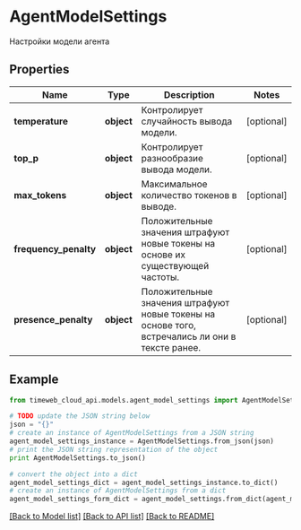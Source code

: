 # AgentModelSettings

Настройки модели агента

## Properties
Name | Type | Description | Notes
------------ | ------------- | ------------- | -------------
**temperature** | **object** | Контролирует случайность вывода модели. | [optional] 
**top_p** | **object** | Контролирует разнообразие вывода модели. | [optional] 
**max_tokens** | **object** | Максимальное количество токенов в выводе. | [optional] 
**frequency_penalty** | **object** | Положительные значения штрафуют новые токены на основе их существующей частоты. | [optional] 
**presence_penalty** | **object** | Положительные значения штрафуют новые токены на основе того, встречались ли они в тексте ранее. | [optional] 

## Example

```python
from timeweb_cloud_api.models.agent_model_settings import AgentModelSettings

# TODO update the JSON string below
json = "{}"
# create an instance of AgentModelSettings from a JSON string
agent_model_settings_instance = AgentModelSettings.from_json(json)
# print the JSON string representation of the object
print AgentModelSettings.to_json()

# convert the object into a dict
agent_model_settings_dict = agent_model_settings_instance.to_dict()
# create an instance of AgentModelSettings from a dict
agent_model_settings_form_dict = agent_model_settings.from_dict(agent_model_settings_dict)
```
[[Back to Model list]](../README.md#documentation-for-models) [[Back to API list]](../README.md#documentation-for-api-endpoints) [[Back to README]](../README.md)


